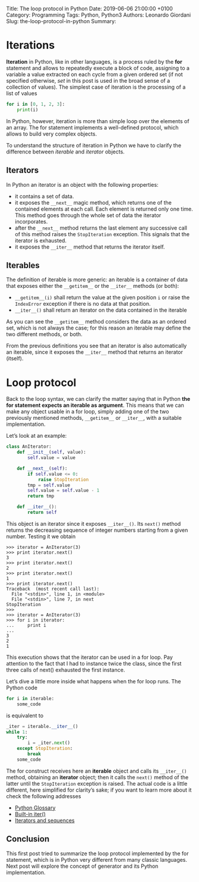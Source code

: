 Title: The loop protocol in Python
Date: 2019-06-06 21:00:00 +0100
Category: Programming
Tags: Python, Python3
Authors: Leonardo Giordani
Slug: the-loop-protocol-in-python
Summary: 

# Iterations

**Iteration** in Python, like in other languages, is a process ruled by the **for** statement and allows to repeatedly execute a block of code, assigning to a variable a value extracted on each cycle from a given ordered set (if not specified otherwise, _set_ in this post is used in the broad sense of a collection of values). The simplest case of iteration is the processing of a list of values

``` python
for i in [0, 1, 2, 3]:
    print(i)
```

In Python, however, iteration is more than simple loop over the elements of an array. The for statement implements a well-defined protocol, which allows to build very complex objects.

To understand the structure of iteration in Python we have to clarify the difference between _iterable_ and _iterator_ objects.

## Iterators

In Python an iterator is an object with the following properties:

* it contains a set of data.
* it exposes the `__next__` magic method, which returns one of the contained elements at each call. Each element is returned only one time. This method goes through the whole set of data the iterator incorporates.
* after the `__next__` method returns the last element any successive call of this method raises the `StopIteration` exception. This signals that the iterator is exhausted.
* it exposes the `__iter__` method that returns the iterator itself.

## Iterables

The definition of iterable is more generic: an iterable is a container of data that exposes either the `__getitem__` or the `__iter__` methods (or both):

* `__getitem__(i)` shall return the value at the given position `i` or raise the `IndexError` exception if there is no data at that position.
* `__iter__()` shall return an iterator on the data contained in the iterable

As you can see the `__getitem__` method considers the data as an ordered set, which is not always the case; for this reason an iterable may define the two different methods, or both.

From the previous definitions you see that an iterator is also automatically an iterable, since it exposes the `__iter__` method that returns an iterator (itself).

# Loop protocol

Back to the loop syntax, we can clarify the matter saying that in Python **the for statement expects an iterable as argument**. This means that we can make any object usable in a for loop, simply adding one of the two previously mentioned methods, `__getitem__` or `__iter__`, with a suitable implementation.

Let’s look at an example:

``` python
class AnIterator:
    def __init__(self, value):
        self.value = value

    def __next__(self):
        if self.value <= 0:
            raise StopIteration
        tmp = self.value
        self.value = self.value - 1
        return tmp

    def __iter__():
        return self
```

This object is an iterator since it exposes `__iter__()`. Its `next()` method returns the decreasing sequence of integer numbers starting from a given number. Testing it we obtain

``` pycon
>>> iterator = AnIterator(3)
>>> print iterator.next()
3
>>> print iterator.next()
2
>>> print iterator.next()
1
>>> print iterator.next()
Traceback  (most recent call last):
  File "<stdin>", line 1, in <module>
  File "<stdin>", line 7, in next
StopIteration
>>>
>>> iterator = AnIterator(3)
>>> for i in iterator:
...     print i
...
3
2
1
```

This execution shows that the iterator can be used in a for loop. Pay attention to the fact that I had to instance twice the class, since the first three calls of next() exhausted the first instance.

Let’s dive a little more inside what happens when the for loop runs. The Python code

``` python
for i in iterable:
    some_code
```

is equivalent to

``` python
_iter = iterable.__iter__()
while 1:
    try:
        i = _iter.next()
    except StopIteration:
        break
    some_code
```

The for construct receives here an **iterable** object and calls its `__iter__()` method, obtaining an **iterator** object; then it calls the `next()` method of the latter until the `StopIteration` exception is raised. The actual code is a little different, here simplified for clarity’s sake; if you want to learn more about it check the following addresses

* [Python Glossary](http://docs.python.org/2/glossary.html)
* [Built-in iter()](http://docs.python.org/2/library/functions.html#iter)
* [Iterators and sequences](http://docs.python.org/2/library/stdtypes.html#typeiter)

## Conclusion

This first post tried to summarize the loop protocol implemented by the for statement, which is in Python very different from many classic languages. Next post will explore the concept of generator and its Python implementation.

